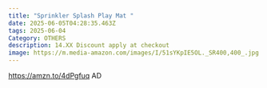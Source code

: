 ```yaml
---
title: "Sprinkler Splash Play Mat "
date: 2025-06-05T04:28:35.463Z
tags: 2025-06-04
Category: OTHERS
description: 14.XX Discount apply at checkout
image: https://m.media-amazon.com/images/I/51sYKpIE5OL._SR400,400_.jpg
---
```

https://amzn.to/4dPgfuq      AD